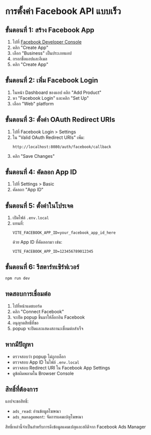 # การตั้งค่า Facebook API แบบเร็ว

## ขั้นตอนที่ 1: สร้าง Facebook App

1. ไปที่ [Facebook Developer Console](https://developers.facebook.com/apps/)
2. คลิก "Create App"
3. เลือก "Business" เป็นประเภทแอป
4. กรอกชื่อแอปและอีเมล
5. คลิก "Create App"

## ขั้นตอนที่ 2: เพิ่ม Facebook Login

1. ในหน้า Dashboard ของแอป คลิก "Add Product"
2. หา "Facebook Login" และคลิก "Set Up"
3. เลือก "Web" platform

## ขั้นตอนที่ 3: ตั้งค่า OAuth Redirect URIs

1. ไปที่ Facebook Login > Settings
2. ใน "Valid OAuth Redirect URIs" เพิ่ม:
   ```
   http://localhost:8080/auth/facebook/callback
   ```
3. คลิก "Save Changes"

## ขั้นตอนที่ 4: คัดลอก App ID

1. ไปที่ Settings > Basic
2. คัดลอก "App ID"

## ขั้นตอนที่ 5: ตั้งค่าในโปรเจค

1. เปิดไฟล์ `.env.local`
2. แทนที่:
   ```env
   VITE_FACEBOOK_APP_ID=your_facebook_app_id_here
   ```
   ด้วย App ID ที่คัดลอกมา เช่น:
   ```env
   VITE_FACEBOOK_APP_ID=123456789012345
   ```

## ขั้นตอนที่ 6: รีสตาร์ทเซิร์ฟเวอร์

```bash
npm run dev
```

## ทดสอบการเชื่อมต่อ

1. ไปที่หน้าแดชบอร์ด
2. คลิก "Connect Facebook"
3. จะเปิด popup ขึ้นมาให้ล็อกอิน Facebook
4. อนุญาตสิทธิ์ที่ขอ
5. popup จะปิดและแสดงสถานะเชื่อมต่อสำเร็จ

## หากมีปัญหา

- ตรวจสอบว่า popup ไม่ถูกบล็อก
- ตรวจสอบ App ID ในไฟล์ `.env.local`
- ตรวจสอบ Redirect URI ใน Facebook App Settings
- ดูข้อผิดพลาดใน Browser Console

## สิทธิ์ที่ต้องการ

แอปจะขอสิทธิ์:
- `ads_read`: อ่านข้อมูลโฆษณา
- `ads_management`: จัดการแคมเปญโฆษณา

สิทธิ์เหล่านี้จำเป็นสำหรับการดึงข้อมูลแคมเปญและสถิติจาก Facebook Ads Manager